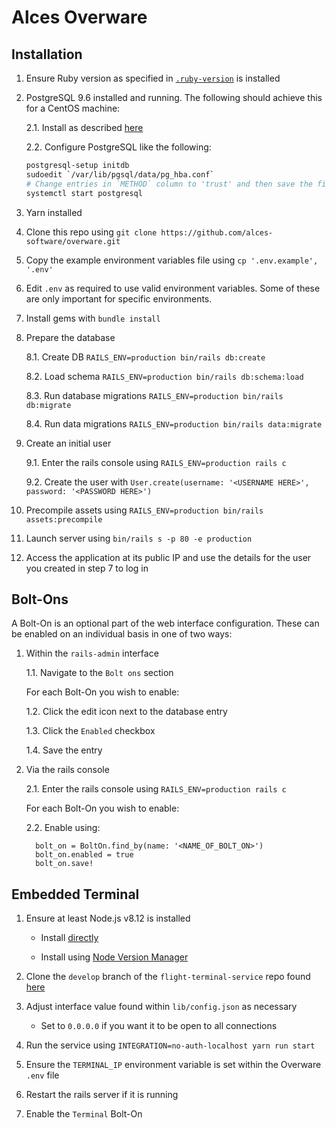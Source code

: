 
# Alces Overware

## Installation 

1. Ensure Ruby version as specified in [`.ruby-version`](./.ruby-version) is
   installed

2. PostgreSQL 9.6 installed and running. The following should achieve this for
   a CentOS machine:

   2.1. Install as described [here](https://wiki.postgresql.org/wiki/YUM_Installation)

   2.2. Configure PostgreSQL like the following:

   ```bash
   postgresql-setup initdb
   sudoedit `/var/lib/pgsql/data/pg_hba.conf`
   # Change entries in `METHOD` column to 'trust' and then save the file
   systemctl start postgresql
   ```

3. Yarn installed

4. Clone this repo using `git clone https://github.com/alces-software/overware.git`

5. Copy the example environment variables file using `cp '.env.example', '.env'`

6. Edit `.env` as required to use valid environment variables. Some of these 
   are only important for specific environments.

7. Install gems with `bundle install`

8. Prepare the database

   8.1. Create DB `RAILS_ENV=production bin/rails db:create`

   8.2. Load schema `RAILS_ENV=production bin/rails db:schema:load`

   8.3. Run database migrations `RAILS_ENV=production bin/rails db:migrate`

   8.4. Run data migrations `RAILS_ENV=production bin/rails data:migrate`

9. Create an initial user

   9.1. Enter the rails console using `RAILS_ENV=production rails c`

   9.2. Create the user with `User.create(username: '<USERNAME HERE>', password: '<PASSWORD HERE>')`


10. Precompile assets using `RAILS_ENV=production bin/rails assets:precompile`

11. Launch server using `bin/rails s -p 80 -e production`

12. Access the application at its public IP and use the details for the user
    you created in step 7 to log in

## Bolt-Ons

A Bolt-On is an optional part of the web interface configuration. These can be enabled on an individual basis in one of two ways:

1. Within the `rails-admin` interface

   1.1. Navigate to the `Bolt ons` section

   For each Bolt-On you wish to enable:

   1.2. Click the edit icon next to the database entry

   1.3. Click the `Enabled` checkbox

   1.4. Save the entry

2. Via the rails console

   2.1. Enter the rails console using `RAILS_ENV=production rails c`

   For each Bolt-On you wish to enable:

   2.2. Enable using:

    ```
      bolt_on = BoltOn.find_by(name: '<NAME_OF_BOLT_ON>')
      bolt_on.enabled = true
      bolt_on.save!
    ```

## Embedded Terminal

1. Ensure at least Node.js v8.12 is installed

   * Install [directly](https://nodejs.org/en/download/)

   * Install using [Node Version Manager](https://github.com/creationix/nvm#installation-and-update)

2. Clone the `develop` branch of the `flight-terminal-service` repo found [here](https://github.com/alces-software/flight-terminal-service/tree/develop)

3. Adjust interface value found within `lib/config.json` as necessary

   * Set to `0.0.0.0` if you want it to be open to all connections

4. Run the service using `INTEGRATION=no-auth-localhost yarn run start`

5. Ensure the `TERMINAL_IP` environment variable is set within the Overware `.env` file

6. Restart the rails server if it is running

7. Enable the `Terminal` Bolt-On

